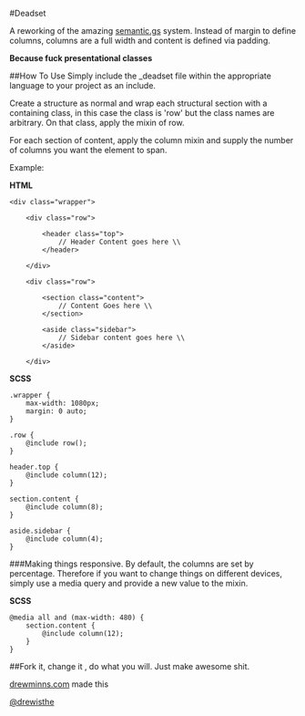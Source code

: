 #Deadset

A reworking of the amazing [semantic.gs](https://github.com/tylertate/semantic.gs/) system. Instead of margin to define columns, columns are a full width and content is defined via padding.

**Because fuck presentational classes**

##How To Use
Simply include the _deadset file within the appropriate language to your project as an include.

Create a structure as normal and wrap each structural section with a containing class, in this case the class is 'row' but the class names are arbitrary. On that class, apply the mixin of row.

For each section of content, apply the column mixin and supply the number of columns you want the element to span.

Example:

**HTML**

	<div class="wrapper">

		<div class="row">
		
			<header class="top">			
				// Header Content goes here \\
			</header>
			
		</div>

		<div class="row">
		
			<section class="content">
				// Content Goes here \\
			</section>
			
			<aside class="sidebar">
				// Sidebar content goes here \\
			</aside>
			
		</div>
		
**SCSS**

	.wrapper {
		max-width: 1080px;
		margin: 0 auto;
	}

	.row {
		@include row();
	}

	header.top {
		@include column(12);
	}

	section.content {
		@include column(8);
	}

	aside.sidebar {
		@include column(4);
	}

###Making things responsive.
By default, the columns are set by percentage. Therefore if you want to change things on different devices, simply use a media query and provide a new value to the mixin.

**SCSS**

	@media all and (max-width: 480) {
		section.content {
			@include column(12);
		}	
	}
	
##Fork it, change it , do what you will. Just make awesome shit.

[drewminns.com](drewminns.com) made this

[@drewisthe](http://twitter.com/drewisthe)
